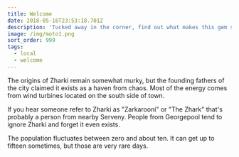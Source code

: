 ```yaml
---
title: Welcome
date: 2018-05-16T23:53:18.701Z
description: 'Tucked away in the corner, find out what makes this gem shine.'
image: /img/moto1.png
sort_order: 999
tags:
  - local
  - welcome
---
```

The origins of Zharki remain somewhat murky, but the founding fathers of the city claimed it exists as a haven from chaos. Most of the energy comes from wind turbines located on the south side of town. 

If you hear someone refer to Zharki as "Zarkarooni" or "The Zhark" that's probably a person from nearby Serveny. People from Georgepool tend to ignore Zharki and forget it even exists.

The population fluctuates between zero and about ten. It can get up to fifteen sometimes, but those are very rare days.
